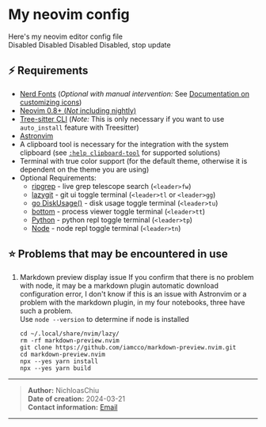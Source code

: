 # My neovim config
Here's my neovim editor config file  
Disabled Disabled Disabled Disabled, stop update
## ⚡ Requirements

- [Nerd Fonts](https://www.nerdfonts.com/font-downloads) (_Optional with manual intervention:_ See [Documentation on customizing icons](https://docs.astronvim.com/Recipes/icons))
- [Neovim 0.8+ (_Not_ including nightly)](https://github.com/neovim/neovim/releases/tag/stable)
- [Tree-sitter CLI](https://github.com/tree-sitter/tree-sitter/blob/master/cli/README.md) (_Note:_ This is only necessary if you want to use `auto_install` feature with Treesitter)
- [Astronvim](https://github.com/AstroNvim/AstroNvim/tree/main)
- A clipboard tool is necessary for the integration with the system clipboard (see [`:help clipboard-tool`](https://neovim.io/doc/user/provider.html#clipboard-tool) for supported solutions)
- Terminal with true color support (for the default theme, otherwise it is dependent on the theme you are using)
- Optional Requirements:
  - [ripgrep](https://github.com/BurntSushi/ripgrep) - live grep telescope search (`<leader>fw`)
  - [lazygit](https://github.com/jesseduffield/lazygit) - git ui toggle terminal (`<leader>tl` or `<leader>gg`)
  - [go DiskUsage()](https://github.com/dundee/gdu) - disk usage toggle terminal (`<leader>tu`)
  - [bottom](https://github.com/ClementTsang/bottom) - process viewer toggle terminal (`<leader>tt`)
  - [Python](https://www.python.org/) - python repl toggle terminal (`<leader>tp`)
  - [Node](https://nodejs.org/en/) - node repl toggle terminal (`<leader>tn`)


## ⭐ Problems that may be encountered in use
1. Markdown preview display issue
   If you confirm that there is no problem with node, it may be a markdown plugin automatic
   download configuration error, I don't know if this is an issue with Astronvim or a problem 
   with the markdown plugin, in my four notebooks, three have such a problem.  
   Use `node --version` to determine if node is installed
   ```shell
   cd ~/.local/share/nvim/lazy/
   rm -rf markdown-preview.nvim
   git clone https://github.com/iamcco/markdown-preview.nvim.git
   cd markdown-preview.nvim
   npx --yes yarn install
   npx --yes yarn build
   ```

---

> **Author:** NichloasChiu  
> **Date of creation:** 2024-03-21  
> **Contact information:** [Email](mailto:NichloasChiu@outlook.com)

---
